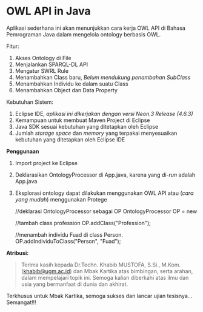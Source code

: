 # OWL API in Java

Aplikasi sederhana ini akan menunjukkan cara kerja OWL API di Bahasa Pemrograman Java dalam mengelola ontology berbasis OWL.

Fitur:
 1. Akses Ontology di File
 2. Menjalankan SPARQL-DL API
 3. Mengatur SWRL Rule
 4. Menambahkan Class baru, *Belum mendukung penambahan SubClass*
 5. Menambahkan Individu ke dalam suatu Class
 6. Menambahkan Object dan Data Property

Kebutuhan Sistem:
1. Eclipse IDE, *aplikasi ini dikerjakan dengan versi Neon.3 Release (4.6.3)*
2. Kemampuan untuk membuat Maven Project di Eclipse
3. Java SDK sesuai kebutuhan yang ditetapkan oleh Eclipse
4. Jumlah *storage space* dan *memory* yang terpakai menyesuaikan kebutuhan yang ditetapkan oleh Eclipse IDE

**Penggunaan**
1. Import project ke Eclipse
2. Deklarasikan OntologyProcessor di App.java, karena yang di-*run* adalah App.java
3. Eksplorasi ontology dapat dilakukan menggunakan OWL API atau (*cara yang mudah*) menggunakan Protege

    //deklarasi OntologyProcessor sebagai OP
    OntologyProcessor OP = new 
    
    //tambah class profession
    OP.addClass("Profession");
    
    //menambah individu Fuad di class Person.
    OP.addIndividuToClass("Person", "Fuad");  

**Atribusi:**

> Terima kasih kepada Dr.Techn. Khabib MUSTOFA, S.Si., M.Kom.
> (khabib@ugm.ac.id) dan Mbak Kartika atas bimbingan, serta arahan,
> dalam mempelajari topik ini. Semoga kalian diberkahi atas ilmu dan
> usia yang bermanfaat di dunia dan akhirat.

Terkhusus untuk Mbak Kartika, semoga sukses dan lancar ujian tesisnya... Semangat!!!
